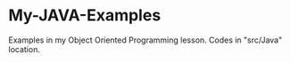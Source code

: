 # My-JAVA-Examples
Examples in my Object Oriented Programming lesson. Codes in "src/Java" location.
